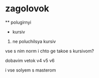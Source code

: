 # zagolovok

** polugirnyi

* kursiv

1. ne poluchilsya kursiv

vse s nim norm
i chto ge takoe s kursivom?

dobavim vetok v4 v5 v6

i vse solyem s masterom